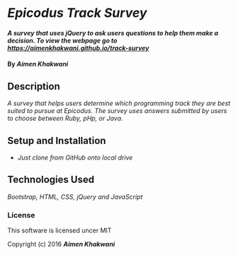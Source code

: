# _Epicodus Track Survey_

#### _A survey that uses jQuery to ask users questions to help them make a decision. To view the webpage go to https://aimenkhakwani.github.io/track-survey_

#### By _**Aimen Khakwani**_

## Description

_A survey that helps users determine which programming track they are best suited to pursue at Epicodus. The survey uses answers submitted by users to choose between Ruby, pHp, or Java._

## Setup and Installation

* _Just clone from GitHub onto local drive_

## Technologies Used

_Bootstrap, HTML, CSS, jQuery and JavaScript_

### License
This software is licensed uncer MIT

Copyright (c) 2016 **_Aimen Khakwani_**
